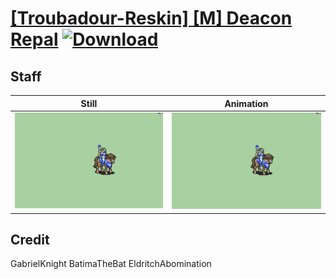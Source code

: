 # [\[Troubadour-Reskin\] \[M\] Deacon Repal](./) [![Download](https://img.shields.io/badge/Download--red?style=social&logo=github)](https://minhaskamal.github.io/DownGit/#/home?url=https://github.com/Klokinator/FE-Repo/tree/main/Battle%20Animations%2FWIP%20(Need%20to%20be%20added%20to%20the%20repo)%2F%5BTroubadour-Reskin%5D%20%5BM%5D%20Deacon%20Repal%2FStaff)

## Staff

| Still | Animation |
| :---: | :-------: |
| ![Staff still](./Staff_000.png) | ![Staff](./Staff.gif) |

## Credit

GabrielKnight
BatimaTheBat
EldritchAbomination
